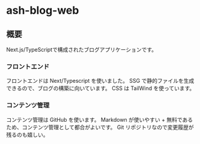 # ash-blog-web

## 概要

Next.js/TypeScriptで構成されたブログアプリケーションです。


### フロントエンド

フロントエンドは Next/Typescript を使いました。
SSG で静的ファイルを生成できるので、ブログの構築に向いています。
CSS は TailWind を使っています。

### コンテンツ管理

コンテンツ管理は GitHub を使います。
Markdown が使いやすい + 無料であるため、コンテンツ管理として都合がよいです。
Git リポジトリなので変更履歴が残るのも嬉しい。
